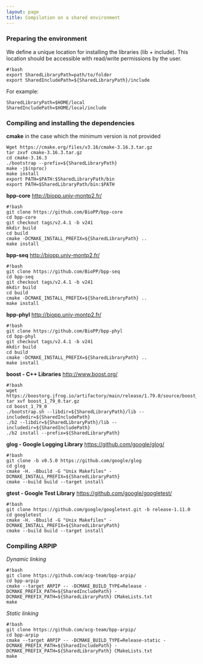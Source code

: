 ```yaml
---
layout: page 
title: Compilation on a shared environment
---
```

### Preparing the environment


We define a unique location for installing the libraries (lib + include). This location should be accessible with read/write permissions by the user.


```
#!bash
export SharedLibraryPath=path/to/folder
export SharedIncludePath=${SharedLibraryPath}/include
```

For example:


```
SharedLibraryPath=$HOME/local
SharedIncludePath=$HOME/local/include
```




### Compiling and installing the dependencies

**cmake** in the case which the minimum version is not provided
```
Wget https://cmake.org/files/v3.16/cmake-3.16.3.tar.gz
tar zxvf cmake-3.16.3.tar.gz
cd cmake-3.16.3
./bootstrap --prefix=${SharedLibraryPath}
make -j$(nproc)
make install
export PATH=$PATH:$SharedLibraryPath/bin
export PATH=$SharedLibraryPath/bin:$PATH
```



**bpp-core** http://biopp.univ-montp2.fr/

```
#!bash
git clone https://github.com/BioPP/bpp-core
cd bpp-core
git checkout tags/v2.4.1 -b v241
mkdir build
cd build
cmake -DCMAKE_INSTALL_PREFIX=${SharedLibraryPath} ..
make install
```

**bpp-seq** http://biopp.univ-montp2.fr/

```
#!bash
git clone https://github.com/BioPP/bpp-seq
cd bpp-seq
git checkout tags/v2.4.1 -b v241
mkdir build
cd build
cmake -DCMAKE_INSTALL_PREFIX=${SharedLibraryPath} ..
make install
```

**bpp-phyl**  http://biopp.univ-montp2.fr/

```
#!bash
git clone https://github.com/BioPP/bpp-phyl
cd bpp-phyl
git checkout tags/v2.4.1 -b v241
mkdir build
cd build
cmake -DCMAKE_INSTALL_PREFIX=${SharedLibraryPath} ..
make install
```
**boost - C++ Libraries** http://www.boost.org/

```
#!bash
wget https://boostorg.jfrog.io/artifactory/main/release/1.79.0/source/boost_1_79_0.tar.gz
tar xvf boost_1_79_0.tar.gz
cd boost_1_79_0
./bootstrap.sh --libdir=${SharedLibraryPath}/lib --includedir=${SharedIncludePath}
./b2 --libdir=${SharedLibraryPath}/lib --includedir=${SharedIncludePath}
./b2 install --prefix=${SharedLibraryPath}
```

**glog - Google Logging Library** https://github.com/google/glog/

```
#!bash
git clone -b v0.5.0 https://github.com/google/glog
cd glog
cmake -H. -Bbuild -G "Unix Makefiles" -DCMAKE_INSTALL_PREFIX=${SharedLibraryPath}
cmake --build build --target install
```
**gtest - Google Test Library** https://github.com/google/googletest/

```
#!bash
git clone https://github.com/google/googletest.git -b release-1.11.0
cd googletest        
cmake -H. -Bbuild -G "Unix Makefiles" -DCMAKE_INSTALL_PREFIX=${SharedLibraryPath}
cmake --build build --target install
```


### Compiling ARPIP


*Dynamic linking*
```
#!bash
git clone https://github.com/acg-team/bpp-arpip/
cd bpp-arpip
cmake --target ARPIP -- -DCMAKE_BUILD_TYPE=Release -DCMAKE_PREFIX_PATH=${SharedIncludePath} -DCMAKE_PREFIX_PATH=${SharedLibraryPath} CMakeLists.txt
make
```
*Static linking*
```
#!bash
git clone https://github.com/acg-team/bpp-arpip/
cd bpp-arpip
cmake --target ARPIP -- -DCMAKE_BUILD_TYPE=Release-static -DCMAKE_PREFIX_PATH=${SharedIncludePath} -DCMAKE_PREFIX_PATH=${SharedLibraryPath} CMakeLists.txt
make
```